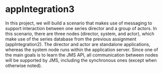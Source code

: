 # appIntegration3
In this project, we will build a scenario that makes use of messaging to support interaction between one series director and a group of actors. In this scenario, there are three nodes (director, system, and actor), which make use of the series database from the previous assignment (appIntegration2). The director and actor are standalone applications, whereas the system node runs within the application server. Since one of the main goals is to learn the JMS API, all communication between nodes will be supported by JMS, including the synchronous ones (except when otherwise noted).
